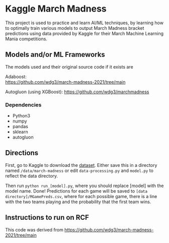 # Kaggle March Madness
This project is used to practice and learn AI/ML techniques, by learning how to optimally train various models to output March Madness bracket predictions using data provided by Kaggle for their March Machine Learning Mania competitions.

## Models and/or ML Frameworks
The models used and their original source code if it exists are

Adaboost:   
https://github.com/wdg3/march-madness-2021/tree/main

Autogluon (using XGBoost):
https://github.com/wdg3/marchmadness


### Dependencies
- Python3
- numpy
- pandas
- sklearn
- autogluon

## Directions
First, go to Kaggle to download the [dataset](https://www.kaggle.com/competitions/march-machine-learning-mania-2024/data).
Either save this in a directory named <code>/data/march-madness</code> or edit <code>data-processing.py</code> and <code>model.py</code> to reflect the data directory.

Then run <code>python run_[model].py</code>, where you should replace [model] with the model name.  Done! Predictions for each game will be saved to <code>[data directory]/MGamePreds.csv</code>, where for each possible game, there is a line with the two teams playing and the probability that the first team wins.

## Instructions to run on RCF

This code was derived from 
https://github.com/wdg3/march-madness-2021/tree/main
